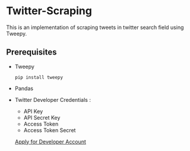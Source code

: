 # Twitter-Scraping

This is an implementation of scraping tweets in twitter search field using Tweepy. 


## Prerequisites
- Tweepy 
  
  `pip install tweepy`
- Pandas
- Twitter Developer Credentials :
  - API Key
  - API Secret Key
  - Access Token
  - Access Token Secret

  [Apply for Developer Account](https://developer.twitter.com/en/apply-for-access)
